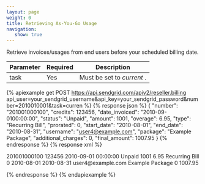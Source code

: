 ```yaml
---
layout: page
weight: 0
title: Retrieving As-You-Go Usage
navigation:
   show: true
---
```


Retrieve invoices/usages from end users before your scheduled billing date.

<table class="table table-bordered table-striped">
   <thead>
      <tr>
         <th>Parameter</th>
         <th>Required</th>
         <th>Description</th>
      </tr>
   </thead>
   <tbody>
      <tr>
         <td>task</td>
         <td>Yes</td>
         <td>
            Must be set to
            <em>current</em>
            .
         </td>
      </tr>
   </tbody>
</table>

{% apiexample get POST https://api.sendgrid.com/apiv2/reseller.billing api_user=your_sendgrid_username&api_key=your_sendgrid_password&number=2010010001&task=curren %}
  {% response json %}
{
  "number": "201001000100",
  "credits": 123456,
  "date_invoiced": "2010-09-0100:00:00",
  "status": "Unpaid",
  "amount": 1001,
  "overage": 6.95,
  "type": "Recurring Bill",
  "prorated": 0,
  "start_date": "2010-08-01",
  "end_date": "2010-08-31",
  "username": "user4@example.com",
  "package": "Example Package",
  "additional_charges": 0,
  "final_amount": 1007.95
}
  {% endresponse %}
  {% response xml %}
<?xml version="1.0" encoding="ISO-8859-1"?>

<usage>
   <invoices>
      <invoice>
         <number>201001000100</number>
         <credits>123456</credits>
         <date_invoiced>2010-09-01 00:00:00</date_invoiced>
         <status>Unpaid</status>
         <amount>1001</amount>
         <overage>6.95</overage>
         <type>Recurring Bill</type>
         <prorated>0</prorated>
         <start_date>2010-08-01</start_date>
         <end_date>2010-08-31</end_date>
         <username>user4@example.com</username>
         <package>Example Package</package>
         <additional_charges>0</additional_charges>
         <final_amount>1007.95</final_amount>
      </invoice>
   </invoices>
</usage>

  {% endresponse %}
{% endapiexample %}
